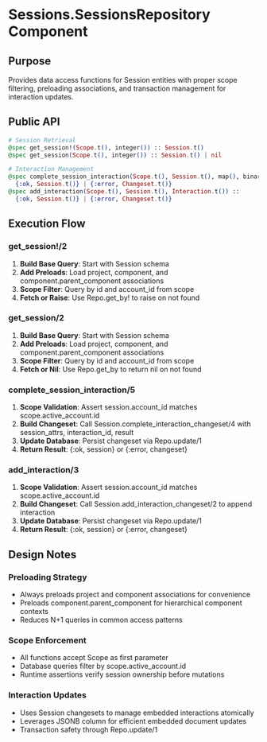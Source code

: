 # Sessions.SessionsRepository Component

## Purpose

Provides data access functions for Session entities with proper scope filtering, preloading associations, and transaction management for interaction updates.

## Public API

```elixir
# Session Retrieval
@spec get_session!(Scope.t(), integer()) :: Session.t()
@spec get_session(Scope.t(), integer()) :: Session.t() | nil

# Interaction Management
@spec complete_session_interaction(Scope.t(), Session.t(), map(), binary(), Result.t()) ::
  {:ok, Session.t()} | {:error, Changeset.t()}
@spec add_interaction(Scope.t(), Session.t(), Interaction.t()) ::
  {:ok, Session.t()} | {:error, Changeset.t()}
```

## Execution Flow

### get_session!/2
1. **Build Base Query**: Start with Session schema
2. **Add Preloads**: Load project, component, and component.parent_component associations
3. **Scope Filter**: Query by id and account_id from scope
4. **Fetch or Raise**: Use Repo.get_by! to raise on not found

### get_session/2
1. **Build Base Query**: Start with Session schema
2. **Add Preloads**: Load project, component, and component.parent_component associations
3. **Scope Filter**: Query by id and account_id from scope
4. **Fetch or Nil**: Use Repo.get_by to return nil on not found

### complete_session_interaction/5
1. **Scope Validation**: Assert session.account_id matches scope.active_account.id
2. **Build Changeset**: Call Session.complete_interaction_changeset/4 with session_attrs, interaction_id, result
3. **Update Database**: Persist changeset via Repo.update/1
4. **Return Result**: {:ok, session} or {:error, changeset}

### add_interaction/3
1. **Scope Validation**: Assert session.account_id matches scope.active_account.id
2. **Build Changeset**: Call Session.add_interaction_changeset/2 to append interaction
3. **Update Database**: Persist changeset via Repo.update/1
4. **Return Result**: {:ok, session} or {:error, changeset}

## Design Notes

### Preloading Strategy
- Always preloads project and component associations for convenience
- Preloads component.parent_component for hierarchical component contexts
- Reduces N+1 queries in common access patterns

### Scope Enforcement
- All functions accept Scope as first parameter
- Database queries filter by scope.active_account.id
- Runtime assertions verify session ownership before mutations

### Interaction Updates
- Uses Session changesets to manage embedded interactions atomically
- Leverages JSONB column for efficient embedded document updates
- Transaction safety through Repo.update/1